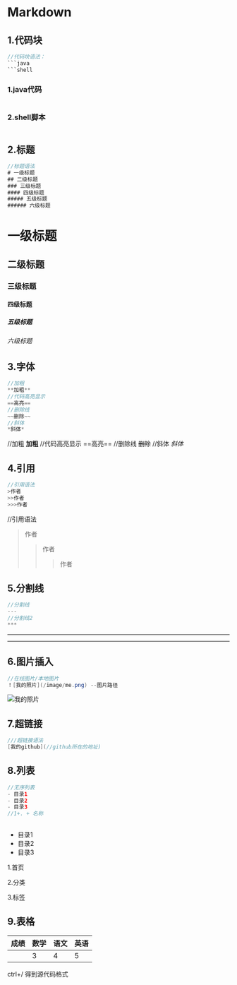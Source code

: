# Markdown

## 1.代码块

```java
//代码块语法：
​```java
​```shell    
```

### 1.java代码

```java

```



### 2.shell脚本

```shell

```

## 2.标题

```java
//标题语法
# 一级标题
## 二级标题
### 三级标题
#### 四级标题
##### 五级标题
###### 六级标题    
```

# 一级标题
## 二级标题
### 三级标题
#### 四级标题
##### 五级标题
###### 六级标题    





## 3.字体

```java
//加粗
**加粗**
//代码高亮显示
==高亮==
//删除线
~~删除~~
//斜体
*斜体*
```

//加粗
**加粗**
//代码高亮显示
==高亮==
//删除线
~~删除~~
//斜体
*斜体*





## 4.引用

```java
//引用语法
>作者
>>作者
>>>作者
```

//引用语法
>作者
>>作者
>>
>>>作者





## 5.分割线

```java
//分割线
---
//分割线2
***
```

---



***





## 6.图片插入

```java
//在线图片/本地图片
！[我的照片](/image/me.png) --图片路径
```

![我的照片](https://img-blog.csdn.net/20161108201756634)





## 7.超链接

```java
///超链接语法
[我的github](//github所在的地址)
```





## 8.列表

```java
//无序列表
- 目录1
- 目录2
- 目录3
//1+. + 名称
    
```

- 目录1
- 目录2
- 目录3

1.首页

2.分类

3.标签





## 9.表格

| 成绩 | 数学 | 语文 | 英语 |
| ---- | ---- | ---- | ---- |
|      | 3    | 4    | 5    |

ctrl+/ 得到源代码格式